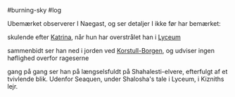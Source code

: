 #burning-sky #log

Ubemærket observerer I Naegast, og ser detaljer I ikke før har bemærket: 

skulende efter [Katrina](Katrina.md), når hun har overstrålet han i [Lyceum](Lyceum.md)

sammenbidt ser han ned i jorden ved [Korstull-Borgen](Korstull-Borgen.md), og udviser ingen høflighed overfor rageserne

gang på gang ser han på længselsfuldt på Shahalesti-elvere, efterfulgt af et tvivlende blik. Udenfor Seaquen, under Shalosha's tale i Lyceum, i Kizniths lejr.
